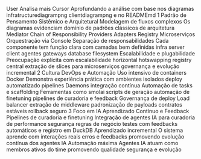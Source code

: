 User
Analisa mais
Cursor
Aprofundando a análise com base nos diagramas infratructurediagrampng clientdiagrampng e no READMEmd
 1 Padrão de Pensamento Sistêmico e Arquitetural
 Modelagem de fluxos complexos Os diagramas evidenciam domínio de padrões clássicos de arquitetura Mediator Chain of Responsibility Providers Adapters Registry Microserviços Orquestração via Console
 Separação de responsabilidades Cada componente tem função clara com camadas bem definidas infra server client agentes gateways database filesystem
 Escalabilidade e plugabilidade Preocupação explícita com escalabilidade horizontal hotswapping registry central extração de slices para microserviços governança e evolução incremental
 2 Cultura DevOps e Automação
 Uso intensivo de containers Docker Demonstra experiência prática com ambientes isolados deploy automatizado pipelines Daemons integração contínua
 Automação de tasks e scaffolding Ferramentas como smolai scripts de geração automação de finetuning pipelines de curadoria e feedback
 Governança de deploy Load balancer extração de middleware padronização de payloads contratos estáveis rollback seguro
 3 Foco em IA Aprendizado Contínuo e Feedback
 Pipelines de curadoria e finetuning Integração de agentes IA para curadoria de performance segurança regras de negócio testes com feedbacks automáticos e registro em DuckDB
 Aprendizado incremental O sistema aprende com interações reais erros e feedbacks promovendo evolução contínua dos agentes IA
 Automação máxima Agentes IA atuam como membros ativos do time promovendo qualidade segurança e evolução
